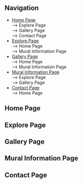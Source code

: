 ## Navigation  
* [Home Page](#home-page)  
  --> Explore Page  
  --> Gallery Page  
  --> Contact Page  
* [Explore Page](#explore-page)  
  --> Home Page  
  --> Mural Information Page  
* [Gallery Page](#gallery-page)  
  --> Home Page  
  --> Mural Information Page  
* [Mural Information Page](#mural-information-page)  
  --> Explore Page  
  --> Gallery Page  
* [Contact Page](#contact-page)  
  --> Home Page  


## Home Page
## Explore Page
## Gallery Page
## Mural Information Page
## Contact Page